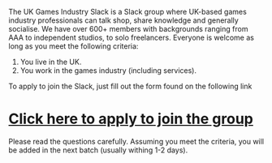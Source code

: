 The UK Games Industry Slack is a Slack group where UK-based games industry professionals can talk shop, share knowledge and generally socialise. We have over 600+ members with backgrounds ranging from AAA to independent studios, to solo freelancers. Everyone is welcome as long as you meet the following criteria:

1) You live in the UK.
2) You work in the games industry (including services).

To apply to join the Slack, just fill out the form found on the following link

# [Click here to apply to join the group](https://docs.google.com/forms/d/e/1FAIpQLScK2pOJp9CwKoj_hX58MAw4gU48dEmhd9dP1q0zAwM5hTP0ow/viewform)

Please read the questions carefully. Assuming you meet the criteria, you will be added in the next batch (usually withing 1-2 days).
